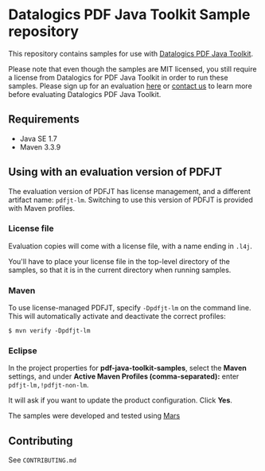 # Datalogics PDF Java Toolkit Sample repository

This repository contains samples for use with [Datalogics PDF Java Toolkit](http://www.datalogics.com/products/pdf/pdfjavatoolkit/).

Please note that even though the samples are MIT licensed, you still require
a license from Datalogics for PDF Java Toolkit in order to run these samples. Please
sign up for an evaluation [here](http://www.datalogics.com/products/pdf/pdfjavatoolkit/eval/)
or [contact us](http://www.datalogics.com/company/contact-us/) to learn more before
evaluating Datalogics PDF Java Toolkit.

## Requirements

* Java SE 1.7
* Maven 3.3.9

## Using with an evaluation version of PDFJT

The evaluation version of PDFJT has license management, and a different artifact name: ``pdfjt-lm``. Switching to use this version of PDFJT is provided with Maven profiles.

### License file

Evaluation copies will come with a license file, with a name ending in ``.l4j``.

You'll have to place your license file in the top-level directory of the samples, so that it is in the current directory when running samples.

### Maven

To use license-managed PDFJT, specify ``-Dpdfjt-lm`` on the command line. This will automatically activate and deactivate the correct profiles:

```
$ mvn verify -Dpdfjt-lm
```

### Eclipse

In the project properties for **pdf-java-toolkit-samples**, select the **Maven** settings, and under **Active Maven Profiles (comma-separated):** enter ``pdfjt-lm,!pdfjt-non-lm``.

It will ask if you want to update the product configuration. Click **Yes**.

The samples were developed and tested using [Mars](https://eclipse.org/mars/)

## Contributing

See ``CONTRIBUTING.md``
